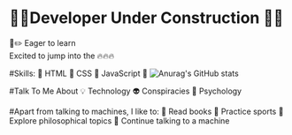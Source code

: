 # 🚧🔧Developer Under Construction 🔨🚧
 
📐✏️ Eager to learn  
Excited to jump into the 🔥🔥🔥

#Skills: 
📌 HTML 
📌 CSS
🚧 JavaScript 🚧
![Anurag's GitHub stats](https://github-readme-stats.vercel.app/api?username=MarcDagher&?theme=panda_icons=true)
  
#Talk To Me About
💡 Technology
👽 Conspiracies
🧠 Psychology

#Apart from talking to machines, I like to:
📜 Read books
🏃 Practice sports
🔬 Explore philosophical topics
🚨 Continue talking to a machine
